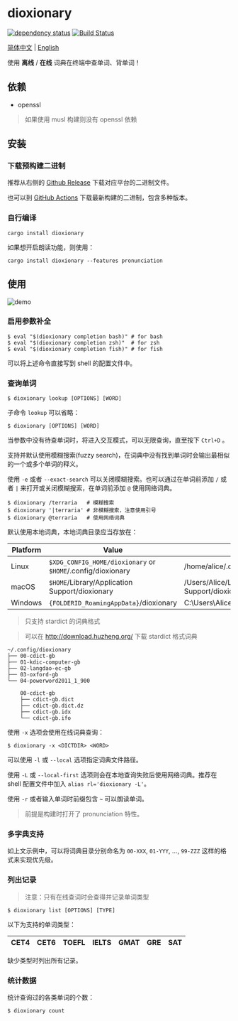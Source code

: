 # dioxionary

[![dependency status](https://deps.rs/repo/github/vaaandark/dioxionary/status.svg)](https://deps.rs/repo/github/vaaandark/dioxionary)
[![Build Status](https://github.com/vaaandark/dioxionary/actions/workflows/rust.yml/badge.svg?branch=master)](https://github.com/vaaandark/dioxionary/actions/workflows/rust.yml)

[简体中文](README.md) | [English](README-en.md)

使用 **离线** / **在线** 词典在终端中查单词、背单词！

## 依赖

- openssl

> 如果使用 musl 构建则没有 openssl 依赖

## 安装

### 下载预构建二进制

推荐从右侧的 [Github Release](https://github.com/vaaandark/dioxionary/releases) 下载对应平台的二进制文件。

也可以到 [GitHub Actions](https://github.com/vaaandark/dioxionary/actions?query=workflow%3A%22CI+build%22+actor%3Avaaandark+branch%3Amaster+event%3Apush+is%3Asuccess) 下载最新构建的二进制，包含多种版本。

### 自行编译

```console
cargo install dioxionary
```

如果想开启朗读功能，则使用：

```console
cargo install dioxionary --features pronunciation
```

## 使用

![demo](images/demo.gif)

### 启用参数补全

```console
$ eval "$(dioxionary completion bash)" # for bash
$ eval "$(dioxionary completion zsh)"  # for zsh
$ eval "$(dioxionary completion fish)" # for fish
```

可以将上述命令直接写到 shell 的配置文件中。

### 查询单词

```console
$ dioxionary lookup [OPTIONS] [WORD]
```

子命令 `lookup` 可以省略：

```console
$ dioxionary [OPTIONS] [WORD]
```

当参数中没有待查单词时，将进入交互模式，可以无限查询，直至按下 `Ctrl+D` 。

支持并默认使用模糊搜索(fuzzy search)，在词典中没有找到单词时会输出最相似的一个或多个单词的释义。

使用 `-e` 或者 `--exact-search` 可以关闭模糊搜索。也可以通过在单词前添加 `/` 或者 `|` 来打开或关闭模糊搜索，在单词前添加 `@` 使用网络词典。

```console
$ dioxionary /terraria   # 模糊搜索
$ dioxionary '|terraria' # 非模糊搜索，注意使用引号
$ dioxionary @terraria   # 使用网络词典
```

默认使用本地词典，本地词典目录应当存放在：

|Platform | Value                                             | Example                                        |
| ------- | ------------------------------------------------- | ---------------------------------------------- |
| Linux   | `$XDG_CONFIG_HOME/dioxionary` or `$HOME`/.config/dioxionary | /home/alice/.config/dioxionary                      |
| macOS   | `$HOME`/Library/Application Support/dioxionary         | /Users/Alice/Library/Application Support/dioxionary |
| Windows | `{FOLDERID_RoamingAppData}`/dioxionary                 | C:\Users\Alice\AppData\Roaming/dioxionary           |

> 只支持 stardict 的词典格式

> 可以在 http://download.huzheng.org/ 下载 stardict 格式词典

```plain
~/.config/dioxionary
├── 00-cdict-gb
├── 01-kdic-computer-gb
├── 02-langdao-ec-gb
├── 03-oxford-gb
└── 04-powerword2011_1_900

    00-cdict-gb
    ├── cdict-gb.dict
    ├── cdict-gb.dict.dz
    ├── cdict-gb.idx
    └── cdict-gb.ifo
```

使用 `-x` 选项会使用在线词典查询：

```console
$ dioxionary -x <DICTDIR> <WORD>
```

可以使用 `-l` 或 `--local` 选项指定词典文件路径。

使用 `-L` 或 `--local-first` 选项则会在本地查询失败后使用网络词典。推荐在 shell 配置文件中加入 `alias rl='dioxionary -L'`。

使用 `-r` 或者输入单词时前缀包含 `~` 可以朗读单词。

> 前提是构建时打开了 pronunciation 特性。

### 多字典支持

如上文示例中，可以将词典目录分别命名为 `00-XXX`, `01-YYY`, ..., `99-ZZZ` 这样的格式来实现优先级。

### 列出记录

> 注意：只有在线查词时会查得并记录单词类型

```console
$ dioxionary list [OPTIONS] [TYPE]
```

以下为支持的单词类型：

CET4 | CET6 | TOEFL | IELTS | GMAT | GRE | SAT
--- | --- | --- | --- | --- | --- | ---

缺少类型时列出所有记录。

### 统计数据

统计查询过的各类单词的个数：

```console
$ dioxionary count
```
